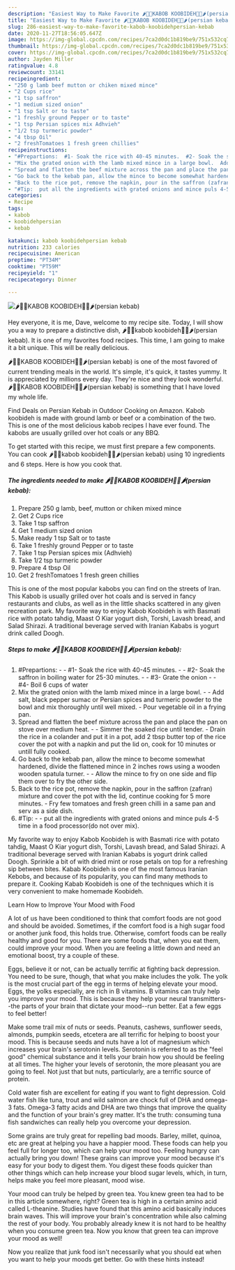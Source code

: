 ```yaml
---
description: "Easiest Way to Make Favorite 🌶🥖🍅KABOB KOOBIDEH🍅🥖🌶(persian kebab)"
title: "Easiest Way to Make Favorite 🌶🥖🍅KABOB KOOBIDEH🍅🥖🌶(persian kebab)"
slug: 286-easiest-way-to-make-favorite-kabob-koobidehpersian-kebab
date: 2020-11-27T18:56:05.647Z
image: https://img-global.cpcdn.com/recipes/7ca2d0dc1b819be9/751x532cq70/🌶🥖🍅kabob-koobideh🍅🥖🌶persian-kebab-recipe-main-photo.jpg
thumbnail: https://img-global.cpcdn.com/recipes/7ca2d0dc1b819be9/751x532cq70/🌶🥖🍅kabob-koobideh🍅🥖🌶persian-kebab-recipe-main-photo.jpg
cover: https://img-global.cpcdn.com/recipes/7ca2d0dc1b819be9/751x532cq70/🌶🥖🍅kabob-koobideh🍅🥖🌶persian-kebab-recipe-main-photo.jpg
author: Jayden Miller
ratingvalue: 4.8
reviewcount: 33141
recipeingredient:
- "250 g lamb beef mutton or chiken mixed mince"
- "2 Cups rice"
- "1 tsp saffron"
- "1 medium sized onion"
- "1 tsp Salt or to taste"
- "1 freshly ground Pepper or to taste"
- "1 tsp Persian spices mix Adhvieh"
- "1/2 tsp turmeric powder"
- "4 tbsp Oil"
- "2 freshTomatoes 1 fresh green chillies"
recipeinstructions:
- "#Prepartions:  #1- Soak the rice with 40-45 minutes.  #2- Soak the saffron in boiling water for 25-30 minutes.  #3- Grate the onion  #4- Boil 6 cups of water"
- "Mix the grated onion with the lamb mixed mince in a large bowl.  Add salt, black pepper sumac or Persian spices and turmeric powder to the bowl and mix thoroughly until well mixed. Pour vegetable oil in a frying pan."
- "Spread and flatten the beef mixture across the pan and place the pan on stove over medium heat.  Simmer the soaked rice until tender. Drain the rice in a colander and put it in a pot, add 2 tbsp butter top of the rice cover the pot with a napkin and put the lid on, cook for 10 minutes or untill fully cooked."
- "Go back to the kebab pan, allow the mince to become somewhat hardened, divide the flattened mince in 2 inches rows using a wooden wooden spatula turner.  Allow the mince to fry on one side and flip them over to fry the other side."
- "Back to the rice pot, remove the napkin, pour in the saffron (zafran) mixture and cover the pot with the lid, continue cooking for 5 more minutes. Fry few tomatoes and fresh green chilli in a same pan and serv as a side dish."
- "#Tip:  put all the ingredients with grated onions and mince puls 4-5 time in a food processor(do not over mix)."
categories:
- Recipe
tags:
- kabob
- koobidehpersian
- kebab

katakunci: kabob koobidehpersian kebab 
nutrition: 233 calories
recipecuisine: American
preptime: "PT34M"
cooktime: "PT59M"
recipeyield: "1"
recipecategory: Dinner

---
```



![🌶🥖🍅KABOB KOOBIDEH🍅🥖🌶(persian kebab)](https://img-global.cpcdn.com/recipes/7ca2d0dc1b819be9/751x532cq70/🌶🥖🍅kabob-koobideh🍅🥖🌶persian-kebab-recipe-main-photo.jpg)

Hey everyone, it is me, Dave, welcome to my recipe site. Today, I will show you a way to prepare a distinctive dish, 🌶🥖🍅kabob koobideh🍅🥖🌶(persian kebab). It is one of my favorites food recipes. This time, I am going to make it a bit unique. This will be really delicious.

🌶🥖🍅KABOB KOOBIDEH🍅🥖🌶(persian kebab) is one of the most favored of current trending meals in the world. It's simple, it's quick, it tastes yummy. It is appreciated by millions every day. They're nice and they look wonderful. 🌶🥖🍅KABOB KOOBIDEH🍅🥖🌶(persian kebab) is something that I have loved my whole life.

Find Deals on Persian Kebab in Outdoor Cooking on Amazon. Kabob koobideh is made with ground lamb or beef or a combination of the two. This is one of the most delicious kabob recipes I have ever found. The kabobs are usually grilled over hot coals or any BBQ.


To get started with this recipe, we must first prepare a few components. You can cook 🌶🥖🍅kabob koobideh🍅🥖🌶(persian kebab) using 10 ingredients and 6 steps. Here is how you cook that.

<!--inarticleads1-->

##### The ingredients needed to make 🌶🥖🍅KABOB KOOBIDEH🍅🥖🌶(persian kebab):

1. Prepare 250 g lamb, beef, mutton or chiken mixed mince
1. Get 2 Cups rice
1. Take 1 tsp saffron
1. Get 1 medium sized onion
1. Make ready 1 tsp Salt or to taste
1. Take 1 freshly ground Pepper or to taste
1. Take 1 tsp Persian spices mix (Adhvieh)
1. Take 1/2 tsp turmeric powder
1. Prepare 4 tbsp Oil
1. Get 2 freshTomatoes 1 fresh green chillies


This is one of the most popular kabobs you can find on the streets of Iran. This Kabob is usually grilled over hot coals and is served in fancy restaurants and clubs, as well as in the little shacks scattered in any given recreation park. My favorite way to enjoy Kabob Koobideh is with Basmati rice with potato tahdig, Maast O Kiar yogurt dish, Torshi, Lavash bread, and Salad Shirazi. A traditional beverage served with Iranian Kababs is yogurt drink called Doogh. 

<!--inarticleads2-->

##### Steps to make 🌶🥖🍅KABOB KOOBIDEH🍅🥖🌶(persian kebab):

1. #Prepartions: -  - #1- Soak the rice with 40-45 minutes. -  - #2- Soak the saffron in boiling water for 25-30 minutes. -  - #3- Grate the onion -  - #4- Boil 6 cups of water
1. Mix the grated onion with the lamb mixed mince in a large bowl. -  - Add salt, black pepper sumac or Persian spices and turmeric powder to the bowl and mix thoroughly until well mixed. - Pour vegetable oil in a frying pan.
1. Spread and flatten the beef mixture across the pan and place the pan on stove over medium heat. -  - Simmer the soaked rice until tender. - Drain the rice in a colander and put it in a pot, add 2 tbsp butter top of the rice cover the pot with a napkin and put the lid on, cook for 10 minutes or untill fully cooked.
1. Go back to the kebab pan, allow the mince to become somewhat hardened, divide the flattened mince in 2 inches rows using a wooden wooden spatula turner. -  - Allow the mince to fry on one side and flip them over to fry the other side.
1. Back to the rice pot, remove the napkin, pour in the saffron (zafran) mixture and cover the pot with the lid, continue cooking for 5 more minutes. - Fry few tomatoes and fresh green chilli in a same pan and serv as a side dish.
1. #Tip: -  - put all the ingredients with grated onions and mince puls 4-5 time in a food processor(do not over mix).


My favorite way to enjoy Kabob Koobideh is with Basmati rice with potato tahdig, Maast O Kiar yogurt dish, Torshi, Lavash bread, and Salad Shirazi. A traditional beverage served with Iranian Kababs is yogurt drink called Doogh. Sprinkle a bit of with dried mint or rose petals on top for a refreshing sip between bites. Kabab Koobideh is one of the most famous Iranian Kebobs, and because of its popularity, you can find many methods to prepare it. Cooking Kabab Koobideh is one of the techniques which it is very convenient to make homemade Koobideh. 

Learn How to Improve Your Mood with Food


A lot of us have been conditioned to think that comfort foods are not good and should be avoided. Sometimes, if the comfort food is a high sugar food or another junk food, this holds true. Otherwise, comfort foods can be really healthy and good for you. There are some foods that, when you eat them, could improve your mood. When you are feeling a little down and need an emotional boost, try a couple of these.

Eggs, believe it or not, can be actually terrific at fighting back depression. You need to be sure, though, that what you make includes the yolk. The yolk is the most crucial part of the egg in terms of helping elevate your mood. Eggs, the yolks especially, are rich in B vitamins. B vitamins can truly help you improve your mood. This is because they help your neural transmitters--the parts of your brain that dictate your mood--run better. Eat a few eggs to feel better!

Make some trail mix of nuts or seeds. Peanuts, cashews, sunflower seeds, almonds, pumpkin seeds, etcetera are all terrific for helping to boost your mood. This is because seeds and nuts have a lot of magnesium which increases your brain's serotonin levels. Serotonin is referred to as the "feel good" chemical substance and it tells your brain how you should be feeling at all times. The higher your levels of serotonin, the more pleasant you are going to feel. Not just that but nuts, particularly, are a terrific source of protein.

Cold water fish are excellent for eating if you want to fight depression. Cold water fish like tuna, trout and wild salmon are chock full of DHA and omega-3 fats. Omega-3 fatty acids and DHA are two things that improve the quality and the function of your brain's grey matter. It's the truth: consuming tuna fish sandwiches can really help you overcome your depression. 

Some grains are truly great for repelling bad moods. Barley, millet, quinoa, etc are great at helping you have a happier mood. These foods can help you feel full for longer too, which can help your mood too. Feeling hungry can actually bring you down! These grains can improve your mood because it's easy for your body to digest them. You digest these foods quicker than other things which can help increase your blood sugar levels, which, in turn, helps make you feel more pleasant, mood wise.

Your mood can truly be helped by green tea. You knew green tea had to be in this article somewhere, right? Green tea is high in a certain amino acid called L-theanine. Studies have found that this amino acid basically induces brain waves. This will improve your brain's concentration while also calming the rest of your body. You probably already knew it is not hard to be healthy when you consume green tea. Now you know that green tea can improve your mood as well!

Now you realize that junk food isn't necessarily what you should eat when you want to help your moods get better. Go  with  these hints  instead!

